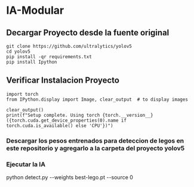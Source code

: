# IA-Modular
## Decargar Proyecto desde la fuente original
```
git clone https://github.com/ultralytics/yolov5
cd yolov5
pip install -qr requirements.txt  
pip install Ipython
```

## Verificar Instalacion Proyecto
```
import torch
from IPython.display import Image, clear_output  # to display images

clear_output()
print(f"Setup complete. Using torch {torch.__version__} ({torch.cuda.get_device_properties(0).name if torch.cuda.is_available() else 'CPU'})")
```




### Descargar los pesos entrenados para deteccion de legos en este repositorio y agregarlo a la carpeta del proyecto yolov5

### Ejecutar la IA 
python detect.py --weights best-lego.pt --source 0 
